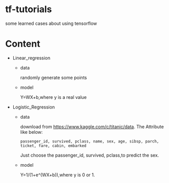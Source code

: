 # tf-tutorials
some learned cases about using tensorflow

# Content
* Linear_regression
    * data

      randomly generate some points
    * model

      Y=WX+b,where y is a real value
* Logistic_Regression

  * data

    download from https://www.kaggle.com/c/titanic/data.
    The Attribute like below:

        passenger_id, survived, pclass, name, sex, age, sibsp, parch, ticket, fare, cabin, embarked
    Just choose the passenger_id, survived, pclass,to predict the sex.

  * model

    Y=1/(1+e^(WX+b)),where y is 0 or 1.

